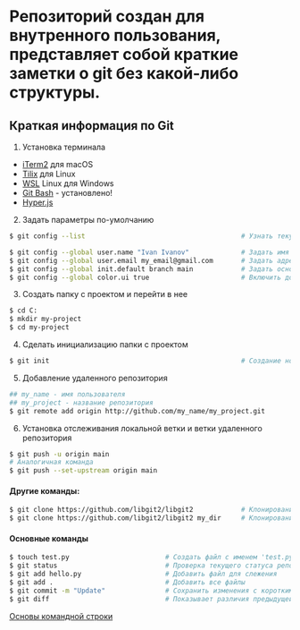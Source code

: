 # Репозиторий создан для внутренного пользования, представляет собой краткие заметки о git без какой-либо структуры.

## Краткая информация по Git

1. Установка терминала
  - [iTerm2](https://iterm2.com/) для macOS
  - [Tilix](https://gnunn1.github.io/tilix-web/) для Linux
  - [WSL](https://docs.microsoft.com/ru-ru/windows/wsl/install) Linux для Windows
  - [Git Bash](https://git-scm.com/downloads) - установлено!
  - [Hyper.js](https://hyper.is/)
2. Задать параметры по-умолчанию
```bash
$ git config --list                                       # Узнать текущие настройки

$ git config --global user.name "Ivan Ivanov"             # Задать имя автора изменений
$ git config --global user.email my_email@gmail.com       # Задать адрес почты автора изменений
$ git config --global init.default branch main            # Задать основную ветку как 'main', если по-умолчанию стоит 'master'
$ git config --global color.ui true                       # Включить дополнительные цвета в терминале, если они отключены
```

3. Создать папку с проектом и перейти в нее
```bash
$ cd C:
$ mkdir my-project
$ cd my-project
```
4. Сделать инициализацию папки с проектом
```bash
$ git init                                                # Создание нового проекта из директории проекта (создается поддиректория .git)
```
5. Добавление удаленного репозитория
```bash
## my_name - имя пользователя
## my_project - название репозитория
$ git remote add origin http://github.com/my_name/my_project.git 
```
6. Установка отслеживания локальной ветки и ветки удаленного репозитория
```bash
$ git push -u origin main
# Аналогичная команда
$ git push --set-upstream origin main
```
#### Другие команды:
```bash
$ git clone https://github.com/libgit2/libgit2            # Клонирование репозитория с сайта в директорию 'libgit2'
$ git clone https://github.com/libgit2/libgit2 my_dir     # Клонирование репозитория с сайта в директорию 'my_dir'
```

#### Основные команды
```bash
$ touch test.py                        # Создать файл с именем 'test.py'
$ git status                           # Проверка текущего статуса репозитория
$ git add hello.py                     # Добавить файл для слежения
$ git add .                            # Добавить все файлы
$ git commit -m "Update"               # Сохранить изменения с коротким пояснением
$ git diff                             # Показывает различия предыдущей и текущей версией файла
```

[Основы командной строки](https://github.com/astrekhin/git-tutorial/blob/main/git.md)
